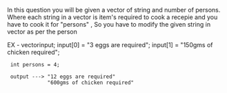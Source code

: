 In this question you will be given a vector of string and number of persons. Where each string in a vector is item's required to cook a recepie and you have to cook it for "persons" , So you have to modify the given string in vector as per the person


EX - vector<string>input;
     input[0] = "3 eggs are required";
     input[1] = "150gms of chicken required";

     int persons = 4;

     output ---> "12 eggs are required"
                 "600gms of chicken required"